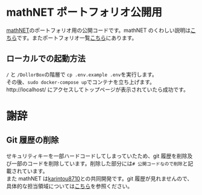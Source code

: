 # mathNET ポートフォリオ公開用

[mathNET](https://mathnet.biz/)のポートフォリオ用の公開コードです。mathNET のくわしい説明は[こちら](https://scrapbox.io/HosokawaR/mathnet)です。またポートフォリオ一覧[こちら](https://scrapbox.io/HosokawaR/%E3%83%9D%E3%83%BC%E3%83%88%E3%83%95%E3%82%A9%E3%83%AA%E3%82%AA)にあります。

## ローカルでの起動方法
`/` と `/DollorBox`の階層で `cp .env.example .env`を実行します。  
その後、`sudo docker-compose up`でコンテナを立ち上げます。  
http://localhost/ にアクセスしてトップページが表示されていたら成功です。

# 謝辞

## Git 履歴の削除

せキュリティキーを一部ハードコードしてしまっていたため、git 履歴を削除及び一部のコードを削除しています。削除した部分には`# 公開コードなので削除`と記載されています。
<br>また mathNET は[karintou8710](https://github.com/karintou8710)との共同開発です。git 履歴が見れませんので、具体的な担当領域については[こちら](https://scrapbox.io/HosokawaR/mathnet)を参照ください。
